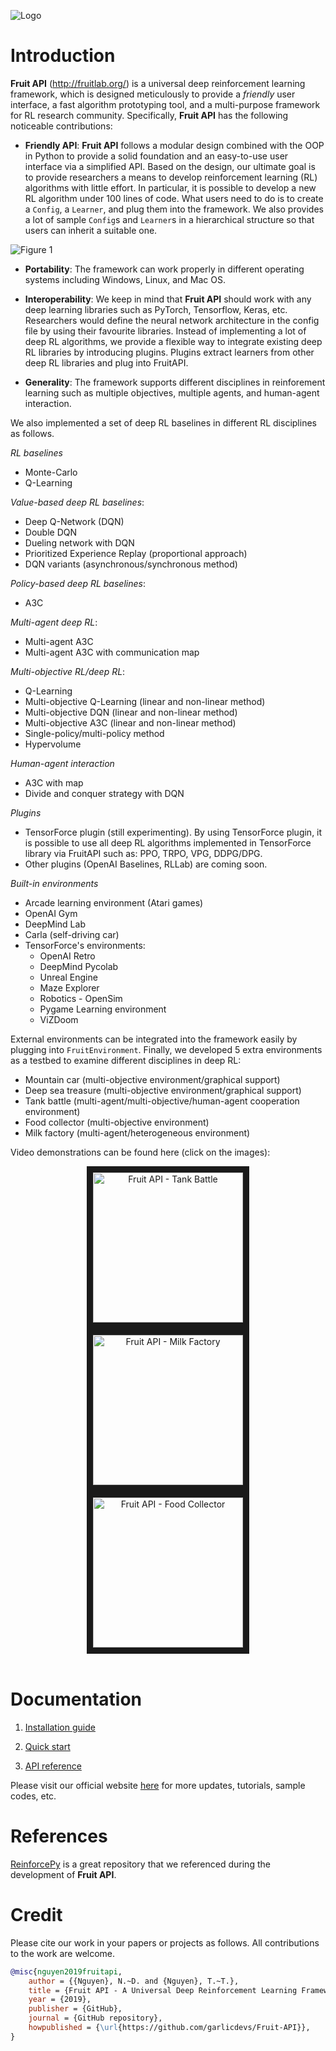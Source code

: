 ![Logo](./fruit/docs/images/home-logo.png)

# Introduction

**Fruit API** (http://fruitlab.org/) is a universal deep reinforcement learning framework, 
which is designed meticulously to provide a *friendly* user interface, a fast algorithm 
prototyping tool, and a multi-purpose framework for RL research community. Specifically, 
**Fruit API** has the following noticeable contributions:

* **Friendly API**: **Fruit API** follows a modular design combined with the OOP in Python
to provide a solid foundation and an easy-to-use user interface via a simplified 
API. Based on the design, our ultimate goal is to provide researchers a means to 
develop reinforcement learning (RL) algorithms with little effort. In particular, 
it is possible to develop a new RL algorithm under 100 lines of code. What users 
need to do is to create a `Config`, a `Learner`, and plug them into the framework. We
also provides a lot of sample `Config`s and `Learner`s in a hierarchical structure
so that users can inherit a suitable one.

![Figure 1](./fruit/docs/images/figure_1.png)

* **Portability**: The framework can work properly in different operating systems including
Windows, Linux, and Mac OS.

* **Interoperability**: We keep in mind that **Fruit API** should work with any deep learning
libraries such as PyTorch, Tensorflow, Keras, etc. Researchers would define the neural 
network architecture in the config file by using their favourite libraries. Instead of 
implementing a lot of deep RL algorithms, we provide a flexible way to integrate 
existing deep RL libraries by introducing plugins. Plugins extract learners from other deep RL 
libraries and plug into FruitAPI.

* **Generality**: The framework supports different disciplines in reinforement learning 
such as multiple objectives, multiple agents, and human-agent interaction.

We also implemented a set of deep RL baselines in different RL disciplines as follows.

*RL baselines*
 
 * Monte-Carlo
 * Q-Learning

*Value-based deep RL baselines*:

 * Deep Q-Network (DQN)
 * Double DQN
 * Dueling network with DQN
 * Prioritized Experience Replay (proportional approach)
 * DQN variants (asynchronous/synchronous method)
 
*Policy-based deep RL baselines*:

 * A3C
 
*Multi-agent deep RL*:

 * Multi-agent A3C
 * Multi-agent A3C with communication map
 
*Multi-objective RL/deep RL*:

 * Q-Learning
 * Multi-objective Q-Learning (linear and non-linear method)
 * Multi-objective DQN (linear and non-linear method)
 * Multi-objective A3C (linear and non-linear method)
 * Single-policy/multi-policy method
 * Hypervolume
 
*Human-agent interaction*

 * A3C with map
 * Divide and conquer strategy with DQN
 
*Plugins*

 * TensorForce plugin (still experimenting). By using TensorForce plugin, it is possible to use all deep RL 
 algorithms implemented in TensorForce library via FruitAPI such as: PPO, TRPO, VPG, DDPG/DPG.
 * Other plugins (OpenAI Baselines, RLLab) are coming soon.
 
*Built-in environments*

 * Arcade learning environment (Atari games)
 * OpenAI Gym
 * DeepMind Lab
 * Carla (self-driving car)
 * TensorForce's environments:
    * OpenAI Retro
    * DeepMind Pycolab
    * Unreal Engine
    * Maze Explorer
    * Robotics - OpenSim
    * Pygame Learning environment
    * ViZDoom
 
External environments can be integrated into the framework easily by plugging into 
`FruitEnvironment`. Finally, we developed 5 extra environments as a testbed to examine different 
disciplines in deep RL:

* Mountain car (multi-objective environment/graphical support)
* Deep sea treasure (multi-objective environment/graphical support)
* Tank battle (multi-agent/multi-objective/human-agent cooperation environment)
* Food collector (multi-objective environment)
* Milk factory (multi-agent/heterogeneous environment)
 
Video demonstrations can be found here (click on the images):

<div align="center">
  <a href="https://www.youtube.com/watch?v=WCa6n1F6UM8" target="_blank">
    <img src="fruit/docs/images/screen_1.jpg"
         alt="Fruit API - Tank Battle"
         width="240" height="240" border="10" />
  </a>
  <a href="https://www.youtube.com/watch?v=eoud2D0nW1k" target="_blank">
    <img src="fruit/docs/images/screen_2.jpg"
         alt="Fruit API - Milk Factory"
         width="240" height="240" border="10" />
  </a>
  <a href="https://www.youtube.com/watch?v=usJP9Gr9nkM" target="_blank">
    <img src="fruit/docs/images/screen_3.jpg"
         alt="Fruit API - Food Collector"
         width="240" height="240" border="10" />
  </a>
  <br /><br />
</div>
 
# Documentation

1. [Installation guide](http://fruitlab.org/installation_2.html)

2. [Quick start](http://fruitlab.org/examples.html)

3. [API reference](http://fruitlab.org/api.html)

Please visit our official website [here](http://fruitlab.org/) for more updates, tutorials, sample codes, etc.

# References

[ReinforcePy](https://github.com/Islandman93/reinforcepy) is a great repository that we referenced during
the development of **Fruit API**.

# Credit

Please cite our work in your papers or projects as follows. All contributions to the work are welcome.

```bibtex
@misc{nguyen2019fruitapi,
    author = {{Nguyen}, N.~D. and {Nguyen}, T.~T.},
    title = {Fruit API - A Universal Deep Reinforcement Learning Framework},
    year = {2019},
    publisher = {GitHub},
    journal = {GitHub repository},
    howpublished = {\url{https://github.com/garlicdevs/Fruit-API}},
}
```
